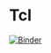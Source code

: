 # Tcl

[![Binder](https://mybinder.org/badge_logo.svg)](https://mybinder.org/v2/gh/samshah100/Tcl/master)
